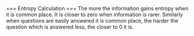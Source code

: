 === Entropy Calculation ===
The more the information gains entropy when it is common place. It is closer to zero when information is rarer. Similarly when questions are easily answered it is common place, the harder the question which is answered less, the closer to 0 it is.
